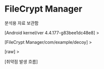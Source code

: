 # FileCrypt Manager
분석용 자료 보관함

[Android kernel/ver 4.4.177-g83bee1dc48e8] >

[FileCrypt Manager/com/example/decoy] > 

[raw] >

[취약점 발생 흐름]

